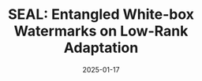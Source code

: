 ---
title: "SEAL: Entangled White-box Watermarks on Low-Rank Adaptation"
date: 2025-01-17
venue: Arxiv
authors:
  - name: Giyeong Oh
    home: https://github.com/BootsofLagrangian
  - name: <strong>Saejin Kim</strong>
    home: "#"
  - name: Woohyun Cho
  - name: Sangkyu Lee
  - name: Jiwan Chung
    home: https://jiwanchung.github.io/
  - name: Dokyung Song
  - name: Youngjae Yu
selected: false
arxiv: https://arxiv.org/abs/2501.09284
---